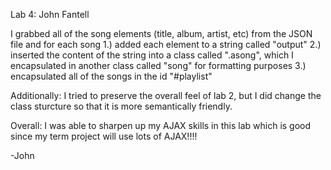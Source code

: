 Lab 4: John Fantell

I grabbed all of the song elements (title, album, artist, etc) from the JSON file and for each song 
	1.) added each element to a string called "output"
	2.) inserted the content of the string into a class called ".asong", which I encapsulated in another class called "song" for formatting purposes
	3.) encapsulated all of the songs in the id "#playlist"

Additionally:
I tried to preserve the overall feel of lab 2, but I did change the class sturcture so that it is more semantically friendly.

Overall:
I was able to sharpen up my AJAX skills in this lab which is good since my term project will use lots of AJAX!!!! 


-John